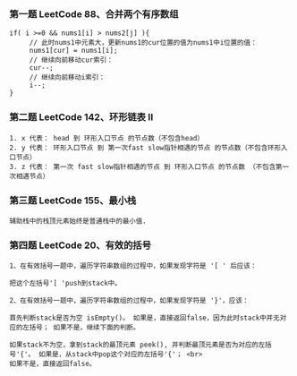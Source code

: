 ### 第一题 LeetCode 88、合并两个有序数组

```
if( i >=0 && nums1[i] > nums2[j] ){
     // 此时nums1中元素大，更新nums1的cur位置的值为nums1中i位置的值：
     nums1[cur] = nums1[i];
     // 继续向前移动cur索引：
     cur--;
     // 继续向前移动i索引： 
     i--;
}
```

### 第二题 LeetCode 142、环形链表 II

```
1. x 代表： head 到 环形入口节点 的节点数（不包含head）
2. y 代表： 环形入口节点 到 第一次fast slow指针相遇的节点 的节点数（不包含环形入口节点）
3. z 代表： 第一次 fast slow指针相遇的节点 到 环形入口节点 的节点数 （不包含第一次相遇节点）
```

### 第三题 LeetCode 155、最小栈

```
辅助栈中的栈顶元素始终是普通栈中的最小值.
```

### 第四题 LeetCode 20、有效的括号

```
1、在有效括号一题中，遍历字符串数组的过程中，如果发现字符是 '[ ' 后应该：

把这个左括号'[ 'push到stack中。

2、在有效括号一题中，遍历字符串数组的过程中，如果发现字符是 '}'，应该：

首先判断stack是否为空 isEmpty()。 如果是，直接返回false，因为此时stack中并无对应的左括号； 如果不是，继续下面的判断。

如果stack不为空，拿到stack的最顶元素 peek(), 并判断最顶元素是否为对应的左括号'{'。 如果是，从stack中pop这个对应的左括号'{'； <br>
如果不是，直接返回false。
```
